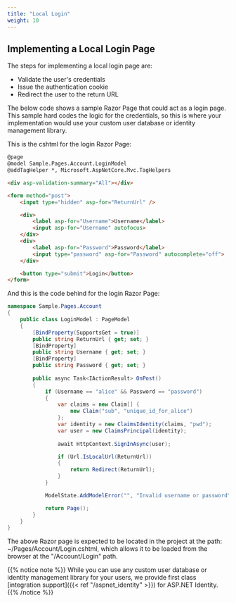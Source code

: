 ```yaml
---
title: "Local Login"
weight: 10
---
```


## Implementing a Local Login Page

The steps for implementing a local login page are:
* Validate the user's credentials
* Issue the authentication cookie
* Redirect the user to the return URL

The below code shows a sample Razor Page that could act as a login page.
This sample hard codes the logic for the credentials, so this is where your implementation would use your custom user database or identity management library.

This is the cshtml for the login Razor Page:

```html
@page
@model Sample.Pages.Account.LoginModel
@addTagHelper *, Microsoft.AspNetCore.Mvc.TagHelpers

<div asp-validation-summary="All"></div>

<form method="post">
    <input type="hidden" asp-for="ReturnUrl" />

    <div>
        <label asp-for="Username">Username</label>
        <input asp-for="Username" autofocus>
    </div>
    <div>
        <label asp-for="Password">Password</label>
        <input type="password" asp-for="Password" autocomplete="off">
    </div>

    <button type="submit">Login</button>
</form>
```

And this is the code behind for the login Razor Page:

```cs
namespace Sample.Pages.Account
{
    public class LoginModel : PageModel
    {
        [BindProperty(SupportsGet = true)]
        public string ReturnUrl { get; set; }
        [BindProperty]
        public string Username { get; set; }
        [BindProperty]
        public string Password { get; set; }
        
        public async Task<IActionResult> OnPost()
        {
            if (Username == "alice" && Password == "password")
            {
                var claims = new Claim[] {
                    new Claim("sub", "unique_id_for_alice")
                };
                var identity = new ClaimsIdentity(claims, "pwd");
                var user = new ClaimsPrincipal(identity);
                
                await HttpContext.SignInAsync(user);

                if (Url.IsLocalUrl(ReturnUrl))
                {
                    return Redirect(ReturnUrl);
                }
            }

            ModelState.AddModelError("", "Invalid username or password");

            return Page();
        }
    }
}
```

The above Razor page is expected to be located in the project at the path: ~/Pages/Account/Login.cshtml, which allows it to be loaded from the browser at the "/Account/Login" path.

{{% notice note %}}
While you can use any custom user database or identity management library for your users, we provide first class [integration support]({{< ref "/aspnet_identity" >}}) for ASP.NET Identity.
{{% /notice %}}
